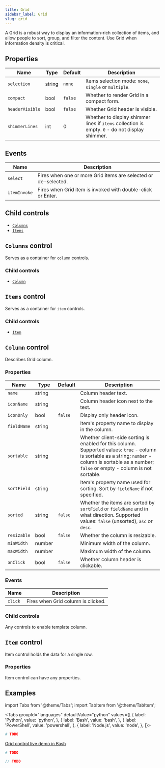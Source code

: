 ```yaml
---
title: Grid
sidebar_label: Grid
slug: grid
---
```


A Grid is a robust way to display an information-rich collection of items, and allow people to sort, group, and filter the content. Use Grid when information density is critical.

## Properties

| Name            | Type   | Default | Description |
| --------------- | ------ | ------- | ----------- |
| `selection`     | string | `none`  | Items selection mode: `none`, `single` or `multiple`. |
| `compact`       | bool   | `false` | Whether to render Grid in a compact form. |
| `headerVisible` | bool   | `false` | Whether Grid header is visible. |
| `shimmerLines`  | int    | 0       | Whether to display shimmer lines if `items` collection is empty. `0` - do not display shimmer. |

## Events

| Name      | Description |
| --------- | ----------- |
| `select`  | Fires when one or more Grid items are selected or de-selected. |
| `itemInvoke`  | Fires when Grid item is invoked with double-click or Enter. |

## Child controls

* [`Columns`](#columns-control)
* [`Items`](#items-control)

## `Columns` control

Serves as a container for `column` controls.

### Child controls

* [`Column`](#column-control)

## `Items` control

Serves as a container for `item` controls.

### Child controls

* [`Item`](#item-control)

## `Column` control

Describes Grid column.

### Properties

| Name            | Type   | Default | Description |
| --------------- | ------ | ------- | ----------- |
| `name`          | string |         | Column header text. |
| `iconName`      | string |         | Column header icon next to the text. |
| `iconOnly`      | bool   | `false` | Display only header icon. |
| `fieldName`     | string |         | Item's property name to display in the column. |
| `sortable`      | string |         | Whether client-side sorting is enabled for this column. Supported values: `true` - column is sortable as a string; `number` - column is sortable as a number; `false` or empty - column is not sortable. |
| `sortField`     | string |         | Item's property name used for sorting. Sort by `fieldName` if not specified. |
| `sorted`        | string | `false` | Whether the items are sorted by `sortField` or `fieldName` and in what direction. Supported values: `false` (unsorted), `asc` or `desc`. |
| `resizable`     | bool   | `false` | Whether the column is resizable. |
| `minWidth`      | number |         | Minimum width of the column. |
| `maxWidth`      | number |         | Maximum width of the column. |
| `onClick`       | bool   | `false` | Whether column header is clickable. |

### Events

| Name      | Description |
| --------- | ----------- |
| `click`   | Fires when Grid column is clicked. |

### Child controls

Any controls to enable template column.

## `Item` control

Item control holds the data for a single row.

### Properties

Item control can have any properties.



## Examples

import Tabs from '@theme/Tabs';
import TabItem from '@theme/TabItem';

<Tabs groupId="languages" defaultValue="python" values={[
  { label: 'Python', value: 'python', },
  { label: 'Bash', value: 'bash', },
  { label: 'PowerShell', value: 'powershell', },
  { label: 'Node.js', value: 'node', },
]}>

<TabItem value="python">

```python
# TODO
```

</TabItem>

<TabItem value="bash">

[Grid control live demo in Bash](https://repl.it/@pglet/bash-grid-example)

</TabItem>

<TabItem value="powershell">

```powershell
# TODO
```

</TabItem>

<TabItem value="node">

```javascript
// TODO
```

</TabItem>

</Tabs>
